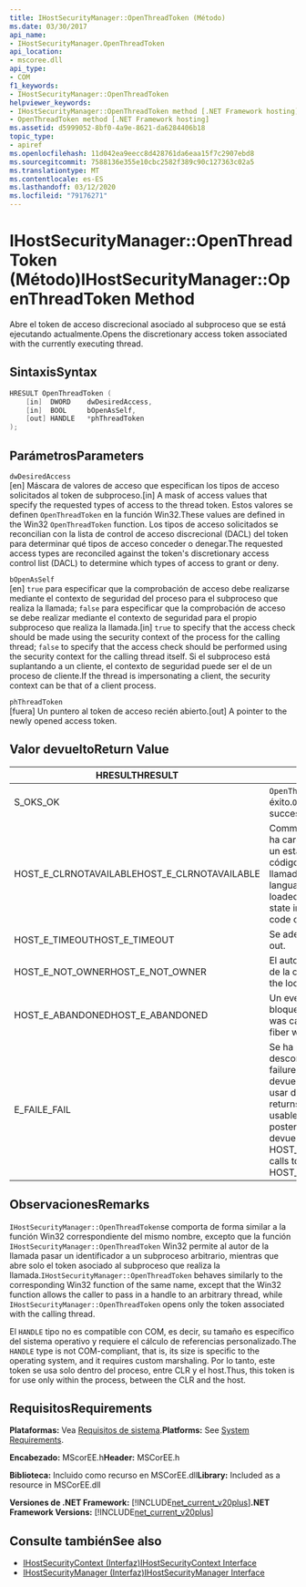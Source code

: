 ```yaml
---
title: IHostSecurityManager::OpenThreadToken (Método)
ms.date: 03/30/2017
api_name:
- IHostSecurityManager.OpenThreadToken
api_location:
- mscoree.dll
api_type:
- COM
f1_keywords:
- IHostSecurityManager::OpenThreadToken
helpviewer_keywords:
- IHostSecurityManager::OpenThreadToken method [.NET Framework hosting]
- OpenThreadToken method [.NET Framework hosting]
ms.assetid: d5999052-8bf0-4a9e-8621-da6284406b18
topic_type:
- apiref
ms.openlocfilehash: 11d042ea9eecc8d428761da6eaa15f7c2907ebd8
ms.sourcegitcommit: 7588136e355e10cbc2582f389c90c127363c02a5
ms.translationtype: MT
ms.contentlocale: es-ES
ms.lasthandoff: 03/12/2020
ms.locfileid: "79176271"
---
```

# <a name="ihostsecuritymanageropenthreadtoken-method"></a><span data-ttu-id="112b6-102">IHostSecurityManager::OpenThreadToken (Método)</span><span class="sxs-lookup"><span data-stu-id="112b6-102">IHostSecurityManager::OpenThreadToken Method</span></span>
<span data-ttu-id="112b6-103">Abre el token de acceso discrecional asociado al subproceso que se está ejecutando actualmente.</span><span class="sxs-lookup"><span data-stu-id="112b6-103">Opens the discretionary access token associated with the currently executing thread.</span></span>  
  
## <a name="syntax"></a><span data-ttu-id="112b6-104">Sintaxis</span><span class="sxs-lookup"><span data-stu-id="112b6-104">Syntax</span></span>  
  
```cpp  
HRESULT OpenThreadToken (  
    [in]  DWORD    dwDesiredAccess,
    [in]  BOOL     bOpenAsSelf,
    [out] HANDLE   *phThreadToken  
);  
```  
  
## <a name="parameters"></a><span data-ttu-id="112b6-105">Parámetros</span><span class="sxs-lookup"><span data-stu-id="112b6-105">Parameters</span></span>  
 `dwDesiredAccess`  
 <span data-ttu-id="112b6-106">[en] Máscara de valores de acceso que especifican los tipos de acceso solicitados al token de subproceso.</span><span class="sxs-lookup"><span data-stu-id="112b6-106">[in] A mask of access values that specify the requested types of access to the thread token.</span></span> <span data-ttu-id="112b6-107">Estos valores se definen `OpenThreadToken` en la función Win32.</span><span class="sxs-lookup"><span data-stu-id="112b6-107">These values are defined in the Win32 `OpenThreadToken` function.</span></span> <span data-ttu-id="112b6-108">Los tipos de acceso solicitados se reconcilian con la lista de control de acceso discrecional (DACL) del token para determinar qué tipos de acceso conceder o denegar.</span><span class="sxs-lookup"><span data-stu-id="112b6-108">The requested access types are reconciled against the token's discretionary access control list (DACL) to determine which types of access to grant or deny.</span></span>  
  
 `bOpenAsSelf`  
 <span data-ttu-id="112b6-109">[en] `true` para especificar que la comprobación de acceso debe realizarse mediante el contexto de seguridad del proceso para el subproceso que realiza la llamada; `false` para especificar que la comprobación de acceso se debe realizar mediante el contexto de seguridad para el propio subproceso que realiza la llamada.</span><span class="sxs-lookup"><span data-stu-id="112b6-109">[in] `true` to specify that the access check should be made using the security context of the process for the calling thread; `false` to specify that the access check should be performed using the security context for the calling thread itself.</span></span> <span data-ttu-id="112b6-110">Si el subproceso está suplantando a un cliente, el contexto de seguridad puede ser el de un proceso de cliente.</span><span class="sxs-lookup"><span data-stu-id="112b6-110">If the thread is impersonating a client, the security context can be that of a client process.</span></span>  
  
 `phThreadToken`  
 <span data-ttu-id="112b6-111">[fuera] Un puntero al token de acceso recién abierto.</span><span class="sxs-lookup"><span data-stu-id="112b6-111">[out] A pointer to the newly opened access token.</span></span>  
  
## <a name="return-value"></a><span data-ttu-id="112b6-112">Valor devuelto</span><span class="sxs-lookup"><span data-stu-id="112b6-112">Return Value</span></span>  
  
|<span data-ttu-id="112b6-113">HRESULT</span><span class="sxs-lookup"><span data-stu-id="112b6-113">HRESULT</span></span>|<span data-ttu-id="112b6-114">Descripción</span><span class="sxs-lookup"><span data-stu-id="112b6-114">Description</span></span>|  
|-------------|-----------------|  
|<span data-ttu-id="112b6-115">S_OK</span><span class="sxs-lookup"><span data-stu-id="112b6-115">S_OK</span></span>|<span data-ttu-id="112b6-116">`OpenThreadToken`regresó con éxito.</span><span class="sxs-lookup"><span data-stu-id="112b6-116">`OpenThreadToken` returned successfully.</span></span>|  
|<span data-ttu-id="112b6-117">HOST_E_CLRNOTAVAILABLE</span><span class="sxs-lookup"><span data-stu-id="112b6-117">HOST_E_CLRNOTAVAILABLE</span></span>|<span data-ttu-id="112b6-118">Common Language Runtime (CLR) no se ha cargado en un proceso o CLR está en un estado en el que no puede ejecutar código administrado o procesar la llamada correctamente.</span><span class="sxs-lookup"><span data-stu-id="112b6-118">The common language runtime (CLR) has not been loaded into a process, or the CLR is in a state in which it cannot run managed code or process the call successfully.</span></span>|  
|<span data-ttu-id="112b6-119">HOST_E_TIMEOUT</span><span class="sxs-lookup"><span data-stu-id="112b6-119">HOST_E_TIMEOUT</span></span>|<span data-ttu-id="112b6-120">Se adelantó la llamada.</span><span class="sxs-lookup"><span data-stu-id="112b6-120">The call timed out.</span></span>|  
|<span data-ttu-id="112b6-121">HOST_E_NOT_OWNER</span><span class="sxs-lookup"><span data-stu-id="112b6-121">HOST_E_NOT_OWNER</span></span>|<span data-ttu-id="112b6-122">El autor de la llamada no es el propietario de la cerradura.</span><span class="sxs-lookup"><span data-stu-id="112b6-122">The caller does not own the lock.</span></span>|  
|<span data-ttu-id="112b6-123">HOST_E_ABANDONED</span><span class="sxs-lookup"><span data-stu-id="112b6-123">HOST_E_ABANDONED</span></span>|<span data-ttu-id="112b6-124">Un evento se canceló mientras un hilo bloqueado o fibra lo esperaba.</span><span class="sxs-lookup"><span data-stu-id="112b6-124">An event was canceled while a blocked thread or fiber was waiting on it.</span></span>|  
|<span data-ttu-id="112b6-125">E_FAIL</span><span class="sxs-lookup"><span data-stu-id="112b6-125">E_FAIL</span></span>|<span data-ttu-id="112b6-126">Se ha producido un fallo catastrófico desconocido.</span><span class="sxs-lookup"><span data-stu-id="112b6-126">An unknown catastrophic failure occurred.</span></span> <span data-ttu-id="112b6-127">Cuando un método devuelve E_FAIL, CLR ya no se puede usar dentro del proceso.</span><span class="sxs-lookup"><span data-stu-id="112b6-127">When a method returns E_FAIL, the CLR is no longer usable within the process.</span></span> <span data-ttu-id="112b6-128">Las llamadas posteriores a métodos de hospedaje devuelven HOST_E_CLRNOTAVAILABLE.</span><span class="sxs-lookup"><span data-stu-id="112b6-128">Subsequent calls to hosting methods return HOST_E_CLRNOTAVAILABLE.</span></span>|  
  
## <a name="remarks"></a><span data-ttu-id="112b6-129">Observaciones</span><span class="sxs-lookup"><span data-stu-id="112b6-129">Remarks</span></span>  
 <span data-ttu-id="112b6-130">`IHostSecurityManager::OpenThreadToken`se comporta de forma similar a la función Win32 correspondiente del mismo nombre, excepto que la función `IHostSecurityManager::OpenThreadToken` Win32 permite al autor de la llamada pasar un identificador a un subproceso arbitrario, mientras que abre solo el token asociado al subproceso que realiza la llamada.</span><span class="sxs-lookup"><span data-stu-id="112b6-130">`IHostSecurityManager::OpenThreadToken` behaves similarly to the corresponding Win32 function of the same name, except that the Win32 function allows the caller to pass in a handle to an arbitrary thread, while `IHostSecurityManager::OpenThreadToken` opens only the token associated with the calling thread.</span></span>  
  
 <span data-ttu-id="112b6-131">El `HANDLE` tipo no es compatible con COM, es decir, su tamaño es específico del sistema operativo y requiere el cálculo de referencias personalizado.</span><span class="sxs-lookup"><span data-stu-id="112b6-131">The `HANDLE` type is not COM-compliant, that is, its size is specific to the operating system, and it requires custom marshaling.</span></span> <span data-ttu-id="112b6-132">Por lo tanto, este token se usa solo dentro del proceso, entre CLR y el host.</span><span class="sxs-lookup"><span data-stu-id="112b6-132">Thus, this token is for use only within the process, between the CLR and the host.</span></span>  
  
## <a name="requirements"></a><span data-ttu-id="112b6-133">Requisitos</span><span class="sxs-lookup"><span data-stu-id="112b6-133">Requirements</span></span>  
 <span data-ttu-id="112b6-134">**Plataformas:** Vea [Requisitos de sistema](../../../../docs/framework/get-started/system-requirements.md).</span><span class="sxs-lookup"><span data-stu-id="112b6-134">**Platforms:** See [System Requirements](../../../../docs/framework/get-started/system-requirements.md).</span></span>  
  
 <span data-ttu-id="112b6-135">**Encabezado:** MScorEE.h</span><span class="sxs-lookup"><span data-stu-id="112b6-135">**Header:** MSCorEE.h</span></span>  
  
 <span data-ttu-id="112b6-136">**Biblioteca:** Incluido como recurso en MSCorEE.dll</span><span class="sxs-lookup"><span data-stu-id="112b6-136">**Library:** Included as a resource in MSCorEE.dll</span></span>  
  
 <span data-ttu-id="112b6-137">**Versiones de .NET Framework:** [!INCLUDE[net_current_v20plus](../../../../includes/net-current-v20plus-md.md)]</span><span class="sxs-lookup"><span data-stu-id="112b6-137">**.NET Framework Versions:** [!INCLUDE[net_current_v20plus](../../../../includes/net-current-v20plus-md.md)]</span></span>  
  
## <a name="see-also"></a><span data-ttu-id="112b6-138">Consulte también</span><span class="sxs-lookup"><span data-stu-id="112b6-138">See also</span></span>

- [<span data-ttu-id="112b6-139">IHostSecurityContext (Interfaz)</span><span class="sxs-lookup"><span data-stu-id="112b6-139">IHostSecurityContext Interface</span></span>](../../../../docs/framework/unmanaged-api/hosting/ihostsecuritycontext-interface.md)
- [<span data-ttu-id="112b6-140">IHostSecurityManager (Interfaz)</span><span class="sxs-lookup"><span data-stu-id="112b6-140">IHostSecurityManager Interface</span></span>](../../../../docs/framework/unmanaged-api/hosting/ihostsecuritymanager-interface.md)
